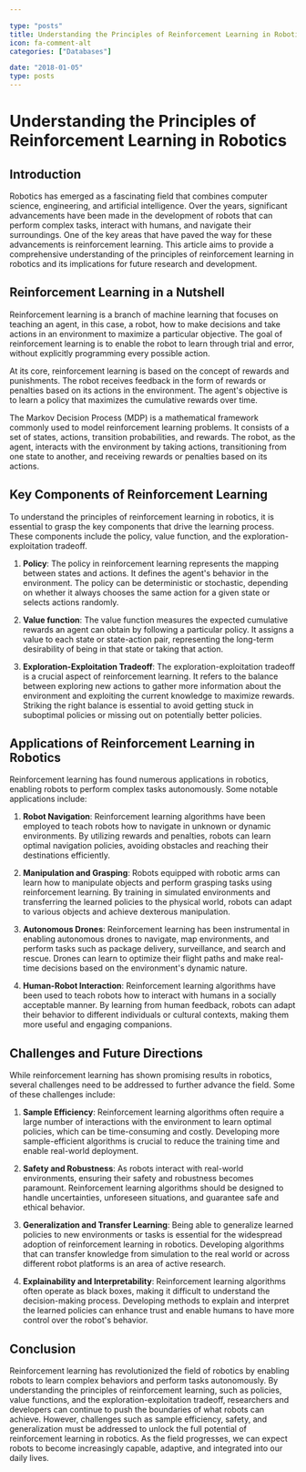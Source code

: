 ```yaml
---

type: "posts"
title: Understanding the Principles of Reinforcement Learning in Robotics
icon: fa-comment-alt
categories: ["Databases"]

date: "2018-01-05"
type: posts
---
```





# Understanding the Principles of Reinforcement Learning in Robotics

## Introduction

Robotics has emerged as a fascinating field that combines computer science, engineering, and artificial intelligence. Over the years, significant advancements have been made in the development of robots that can perform complex tasks, interact with humans, and navigate their surroundings. One of the key areas that have paved the way for these advancements is reinforcement learning. This article aims to provide a comprehensive understanding of the principles of reinforcement learning in robotics and its implications for future research and development.

## Reinforcement Learning in a Nutshell

Reinforcement learning is a branch of machine learning that focuses on teaching an agent, in this case, a robot, how to make decisions and take actions in an environment to maximize a particular objective. The goal of reinforcement learning is to enable the robot to learn through trial and error, without explicitly programming every possible action.

At its core, reinforcement learning is based on the concept of rewards and punishments. The robot receives feedback in the form of rewards or penalties based on its actions in the environment. The agent's objective is to learn a policy that maximizes the cumulative rewards over time.

The Markov Decision Process (MDP) is a mathematical framework commonly used to model reinforcement learning problems. It consists of a set of states, actions, transition probabilities, and rewards. The robot, as the agent, interacts with the environment by taking actions, transitioning from one state to another, and receiving rewards or penalties based on its actions.

## Key Components of Reinforcement Learning

To understand the principles of reinforcement learning in robotics, it is essential to grasp the key components that drive the learning process. These components include the policy, value function, and the exploration-exploitation tradeoff.

1. **Policy**: The policy in reinforcement learning represents the mapping between states and actions. It defines the agent's behavior in the environment. The policy can be deterministic or stochastic, depending on whether it always chooses the same action for a given state or selects actions randomly.

2. **Value function**: The value function measures the expected cumulative rewards an agent can obtain by following a particular policy. It assigns a value to each state or state-action pair, representing the long-term desirability of being in that state or taking that action.

3. **Exploration-Exploitation Tradeoff**: The exploration-exploitation tradeoff is a crucial aspect of reinforcement learning. It refers to the balance between exploring new actions to gather more information about the environment and exploiting the current knowledge to maximize rewards. Striking the right balance is essential to avoid getting stuck in suboptimal policies or missing out on potentially better policies.

## Applications of Reinforcement Learning in Robotics

Reinforcement learning has found numerous applications in robotics, enabling robots to perform complex tasks autonomously. Some notable applications include:

1. **Robot Navigation**: Reinforcement learning algorithms have been employed to teach robots how to navigate in unknown or dynamic environments. By utilizing rewards and penalties, robots can learn optimal navigation policies, avoiding obstacles and reaching their destinations efficiently.

2. **Manipulation and Grasping**: Robots equipped with robotic arms can learn how to manipulate objects and perform grasping tasks using reinforcement learning. By training in simulated environments and transferring the learned policies to the physical world, robots can adapt to various objects and achieve dexterous manipulation.

3. **Autonomous Drones**: Reinforcement learning has been instrumental in enabling autonomous drones to navigate, map environments, and perform tasks such as package delivery, surveillance, and search and rescue. Drones can learn to optimize their flight paths and make real-time decisions based on the environment's dynamic nature.

4. **Human-Robot Interaction**: Reinforcement learning algorithms have been used to teach robots how to interact with humans in a socially acceptable manner. By learning from human feedback, robots can adapt their behavior to different individuals or cultural contexts, making them more useful and engaging companions.

## Challenges and Future Directions

While reinforcement learning has shown promising results in robotics, several challenges need to be addressed to further advance the field. Some of these challenges include:

1. **Sample Efficiency**: Reinforcement learning algorithms often require a large number of interactions with the environment to learn optimal policies, which can be time-consuming and costly. Developing more sample-efficient algorithms is crucial to reduce the training time and enable real-world deployment.

2. **Safety and Robustness**: As robots interact with real-world environments, ensuring their safety and robustness becomes paramount. Reinforcement learning algorithms should be designed to handle uncertainties, unforeseen situations, and guarantee safe and ethical behavior.

3. **Generalization and Transfer Learning**: Being able to generalize learned policies to new environments or tasks is essential for the widespread adoption of reinforcement learning in robotics. Developing algorithms that can transfer knowledge from simulation to the real world or across different robot platforms is an area of active research.

4. **Explainability and Interpretability**: Reinforcement learning algorithms often operate as black boxes, making it difficult to understand the decision-making process. Developing methods to explain and interpret the learned policies can enhance trust and enable humans to have more control over the robot's behavior.

## Conclusion

Reinforcement learning has revolutionized the field of robotics by enabling robots to learn complex behaviors and perform tasks autonomously. By understanding the principles of reinforcement learning, such as policies, value functions, and the exploration-exploitation tradeoff, researchers and developers can continue to push the boundaries of what robots can achieve. However, challenges such as sample efficiency, safety, and generalization must be addressed to unlock the full potential of reinforcement learning in robotics. As the field progresses, we can expect robots to become increasingly capable, adaptive, and integrated into our daily lives.